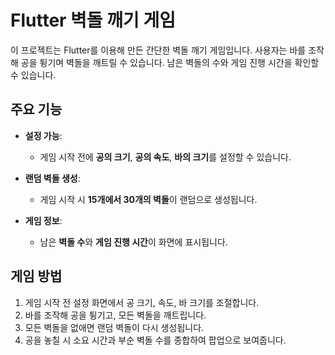 # Flutter 벽돌 깨기 게임

이 프로젝트는 Flutter를 이용해 만든 간단한 벽돌 깨기 게임입니다. 사용자는 바를 조작해 공을 튕기며 벽돌을 깨트릴 수 있습니다. 남은 벽돌의 수와 게임 진행 시간을 확인할 수 있습니다.

## 주요 기능

- **설정 가능**:  
  - 게임 시작 전에 **공의 크기**, **공의 속도**, **바의 크기**를 설정할 수 있습니다.
  
- **랜덤 벽돌 생성**:  
  - 게임 시작 시 **15개에서 30개의 벽돌**이 랜덤으로 생성됩니다.

- **게임 정보**:  
  - 남은 **벽돌 수**와 **게임 진행 시간**이 화면에 표시됩니다.

## 게임 방법

1. 게임 시작 전 설정 화면에서 공 크기, 속도, 바 크기를 조절합니다.
2. 바를 조작해 공을 튕기고, 모든 벽돌을 깨트립니다.
3. 모든 벽돌을 없애면 랜덤 벽돌이 다시 생성됩니다.
4. 공을 놓칠 시 소요 시간과 부순 벽돌 수를 종합하여 팝업으로 보여줍니다.
